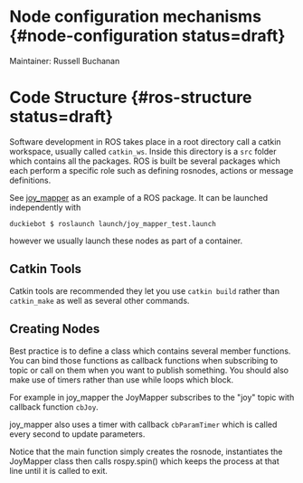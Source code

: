 # Node configuration mechanisms {#node-configuration status=draft}

Maintainer: Russell Buchanan

# Code Structure {#ros-structure status=draft}

Software development in ROS takes place in a root directory call a catkin workspace, usually called `catkin_ws`. Inside this directory is a `src` folder which contains all the packages. ROS is built be several packages which each perform a specific role such as defining rosnodes, actions or message definitions. 

See [joy_mapper](https://github.com/duckietown/Software/tree/master18/catkin_ws/src/05-teleop/joy_mapper) as an example of a ROS package. It can be launched independently with

	duckiebot $ roslaunch launch/joy_mapper_test.launch

however we usually launch these nodes as part of a container.

## Catkin Tools

Catkin tools are recommended they let you use `catkin build` rather than `catkin_make` as well as several other commands.

## Creating Nodes

Best practice is to define a class which contains several member functions. You can bind those functions as callback functions when subscribing to topic or call on them when you want to publish something. You should also make use of timers rather than use while loops which block.

For example in joy_mapper the JoyMapper subscribes to the "joy" topic with callback function `cbJoy`.

joy_mapper also uses a timer with callback `cbParamTimer` which is called every second to update parameters.

Notice that the main function simply creates the rosnode, instantiates the JoyMapper class then calls rospy.spin() which keeps the process at that line until it is called to exit.